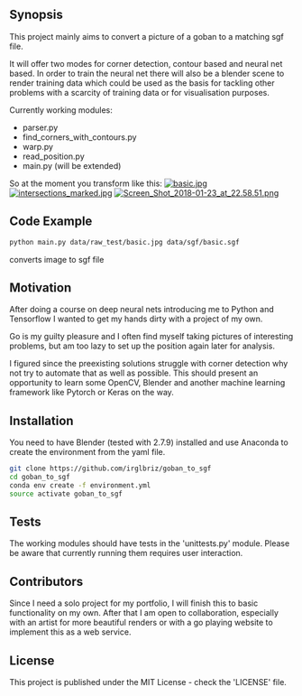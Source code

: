 ## Synopsis

This project mainly aims to convert a picture of a goban to a matching sgf file. 

It will offer two modes for corner detection, contour based and neural net based. In order to train the neural net there will also be a blender scene to render training data which could be used as the basis for tackling other problems with a scarcity of training data or for visualisation purposes.

Currently working modules:
* parser.py
* find_corners_with_contours.py
* warp.py
* read_position.py
* main.py (will be extended)

So at the moment you transform like this:
[![basic.jpg](https://s19.postimg.org/6sf2s2ns3/basic.jpg)](https://postimg.org/image/5ddi3cmov/)
[![intersections_marked.jpg](https://s19.postimg.org/5sf68vhn7/intersections_marked.jpg)](https://postimg.org/image/okr1cge1b/)
[![Screen_Shot_2018-01-23_at_22.58.51.png](https://s19.postimg.org/fkhueo5gj/Screen_Shot_2018-01-23_at_22.58.51.png)](https://postimg.org/image/4858wvwrj/)

## Code Example

```bash
python main.py data/raw_test/basic.jpg data/sgf/basic.sgf
```
converts image to sgf file

## Motivation

After doing a course on deep neural nets introducing me to Python and Tensorflow I wanted to get my hands dirty with a project of my own. 

Go is my guilty pleasure and I often find myself taking pictures of interesting problems, but am too lazy to set up the position again later for analysis. 

I figured since the preexisting solutions struggle with corner detection why not try to automate that as well as possible. This should present an opportunity to learn some OpenCV, Blender and another machine learning framework like Pytorch or Keras on the way. 

## Installation

You need to have Blender (tested with 2.7.9) installed and use Anaconda to create the environment from the yaml file.

```bash
git clone https://github.com/irglbriz/goban_to_sgf
cd goban_to_sgf
conda env create -f environment.yml
source activate goban_to_sgf
```

## Tests

The working modules should have tests in the 'unittests.py' module.
Please be aware that currently running them requires user interaction.

## Contributors

Since I need a solo project for my portfolio, I will finish this to basic functionality on my own. After that I am open to collaboration, especially with an artist for more beautiful renders or with a go playing website to implement this as a web service. 

## License

This project is published under the MIT License - check the 'LICENSE' file.